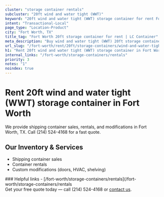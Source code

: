 ```yaml
---
cluster: "storage container rentals"
subcluster: "20ft wind and water tight (WWT)"
keyword: "20ft wind and water tight (WWT) storage container for rent Fort Worth, TX"
intent: "Transactional-Local"
page_type: "Location-Product"
city: "Fort Worth, TX"
title_tag: "Fort Worth 20ft storage container for rent | LC Container"
meta_description: "Buy wind and water tight (WWT) 20ft storage container rent with local delivery in Fort Worth, TX. LC Container — local Since 2003. Request a fast quote today."
url_slug: "/fort-worth/rent/20ft/storage-containers/wind-and-water-tight-wwt"
h1: "Rent 20ft wind and water tight (WWT) storage container in Fort Worth"
internal_links: "/fort-worth/storage-containers/rentals"
priority: 3
notes: "1"
noindex: true
---
```


# Rent 20ft wind and water tight (WWT) storage container in Fort Worth

We provide shipping container sales, rentals, and modifications in Fort Worth, TX. Call (214) 524-4168 for a fast quote.

## Our Inventory & Services
- Shipping container sales
- Container rentals
- Custom modifications (doors, HVAC, shelving)

<div data-section="internal-links">
### Helpful links
- [/fort-worth/storage-containers/rentals](/fort-worth/storage-containers/rentals
</div>

<div data-section="cta">
Get your free quote today — call (214) 524-4168 or <a href="/contact">contact us</a>.
</div>

<script type="application/ld+json">{"@context":"https://schema.org","@type":"FAQPage","mainEntity":[{"@type":"Question","name":"How much does delivery cost in Fort Worth, TX?","acceptedAnswer":{"@type":"Answer","text":"Delivery costs vary by distance and container size. Most deliveries in Fort Worth, TX range from $150-$300. Call (214) 524-4168 for an exact quote based on your specific location."}},{"@type":"Question","name":"Do you offer financing or payment plans?","acceptedAnswer":{"@type":"Answer","text":"We accept major credit cards, checks, and can discuss commercial terms for bulk purchases. Call (214) 524-4168 to discuss options."}},{"@type":"Question","name":"Can you customize containers in Fort Worth, TX?","acceptedAnswer":{"@type":"Answer","text":"Yes — we perform modifications like doors, HVAC, insulation, and shelving. Request a custom quote at (214) 524-4168 or via our contact form."}}]}</script>
